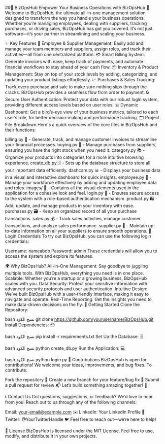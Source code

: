 ##🚀 BizOpsHub
Empower Your Business Operations with BizOpsHub 🌟
Welcome to BizOpsHub, the ultimate all-in-one management solution designed to transform the way you handle your business operations. Whether you’re managing employees, dealing with suppliers, tracking purchases, or driving sales, BizOpsHub has got you covered. It’s not just software—it’s your partner in streamlining and scaling your business.

✨ Key Features
👥 Employee & Supplier Management: Easily add and manage your team members and suppliers, assign roles, and track their activities—all from one centralized platform.
💳 Smart Billing System: Generate invoices with ease, keep track of payments, and automate financial workflows to stay ahead of your cash flow.
📦 Inventory & Product Management: Stay on top of your stock levels by adding, categorizing, and updating your product listings effortlessly.
📈 Purchases & Sales Tracking: Track every purchase and sale to make sure nothing slips through the cracks. BizOpsHub provides a seamless flow from order to payment.
🔒 Secure User Authentication: Protect your data with our robust login system, providing different access levels based on user roles.
📊 Dynamic Dashboard: Get a bird’s-eye view of your business metrics, tailored to each user’s role, for better decision-making and performance tracking.
🗂 Project File Breakdown
Here's a quick overview of the core files in BizOpsHub and their functions:

billing.py 🧾 - Generate, track, and manage customer invoices to streamline your financial processes.
buying.py 🛒 - Manage purchases from suppliers, ensuring you have the right stock when you need it.
category.py 📚 - Organize your products into categories for a more intuitive browsing experience.
create_db.py 🗄 - Sets up the database structure to store all your important data efficiently.
dashcam.py 📊 - Displays your business data in a visual and interactive dashboard for quick insights.
employee.py 👥 - Manage your workforce effectively by adding and updating employee data and roles.
images/ 📸 - Contains all the visual elements used in the application for a cohesive look and feel.
login.py 🔐 - Ensures secure access to the system with a role-based authentication mechanism.
product.py 🛍️ - Add, update, and manage products in your inventory with ease.
purchases.py 🗃️ - Keep an organized record of all your purchase transactions.
sales.py 💰 - Track sales activities, manage customer transactions, and analyze sales performance.
supplier.py 🚚 - Maintain up-to-date information on all your suppliers to ensure smooth operations.
🔐 Login Credentials
To try out BizOpsHub, you can use the following login credentials:

Username: nameabdo
Password: admin
These credentials will allow you to access the system and explore its features.

🌍 Why BizOpsHub?
All-in-One Management: Say goodbye to juggling multiple tools. With BizOpsHub, everything you need is in one place.
Scalable: Whether you’re a startup or a growing business, BizOpsHub scales with you.
Data Security: Protect your sensitive information with advanced security protocols and user authentication.
Intuitive Design: We’ve built BizOpsHub with a user-friendly interface, making it easy to navigate and operate.
Real-Time Reporting: Get the insights you need to make data-driven decisions on the fly.
🚀 Getting Started
Clone the Repository:

bash
نسخ الكود
git clone https://github.com/yourusername/BizOpsHub.git
Install Dependencies: 📦

bash
نسخ الكود
pip install -r requirements.txt
Set Up the Database: 🗄️

bash
نسخ الكود
python create_db.py
Run the Application: 💻

bash
نسخ الكود
python login.py
🤝 Contributions
BizOpsHub is open for contributions! We welcome your ideas, improvements, and bug fixes. To contribute:

Fork the repository 🍴
Create a new branch for your feature/bug fix 🌿
Submit a pull request for review 📬
Let’s build something amazing together! 🚀

📞 Contact Us
Got questions, suggestions, or feedback? We’d love to hear from you! Reach out to us through any of the following channels:

Email: your-email@example.com ✉️
LinkedIn: Your LinkedIn Profile 🔗
Twitter: @YourTwitterHandle 🐦
Feel free to reach out—we’re here to help!

📝 License
BizOpsHub is licensed under the MIT License. Feel free to use, modify, and distribute it in your own projects.
